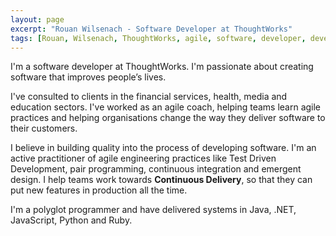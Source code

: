```yaml
---
layout: page
excerpt: "Rouan Wilsenach - Software Developer at ThoughtWorks"
tags: [Rouan, Wilsenach, ThoughtWorks, agile, software, developer, development, continuous, delivery]
---
```


I'm a software developer at ThoughtWorks. I'm passionate about creating software that improves people’s lives.

I've consulted to clients in the financial services, health, media and education sectors. I've worked as an agile coach, helping teams learn agile practices and helping organisations change the way they deliver software to their customers.

I believe in building quality into the process of developing software. I'm an active practitioner of agile engineering practices like Test Driven Development, pair programming, continuous integration and emergent design. I help teams work towards __Continuous Delivery__, so that they can put new features in production all the time.

I'm a polyglot programmer and have delivered systems in Java, .NET, JavaScript, Python and Ruby.
